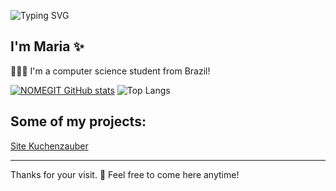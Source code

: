 ![Typing SVG](https://readme-typing-svg.herokuapp.com/?color=000000&size=30&center=true&vCenter=true&width=600&lines=Welcome!)

## I'm Maria ✨ 


👩🏻‍💻 I'm a computer science student from Brazil!


[![NOMEGIT GitHub stats](https://github-readme-stats.vercel.app/api?username=dudyac)](https://github.com/NOMEGIT/github-readme-stats)
![Top Langs](https://github-readme-stats-git-masterrstaa-rickstaa.vercel.app/api/top-langs/?username=dudyac&layout=compact&bg_color=FFFFFF&border_color=30A3DC&title_color=E94D5F&text_color=000)

 ## Some of my projects: 
 <a href="https://dudyac.github.io/site-kuchenzauber/">Site Kuchenzauber</a> <br>

---

Thanks for your visit. 👋 Feel free to come here anytime!
